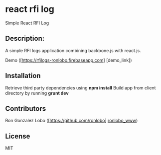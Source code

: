 react rfi log
====================

Simple React RFI Log

## Description:

A simple RFI logs application combining backbone.js with react.js.

Demo ([https://rfilogs-ronlobo.firebaseapp.com] [demo_link])

## Installation

Retrieve third party dependencies using **npm install** 
Build app from client directory by running **grunt dev**

## Contributors

[ronlobo_www]: https://github.com/ronlobo
Ron Gonzalez Lobo ([https://github.com/ronlobo] [ronlobo_www])


## License

MIT